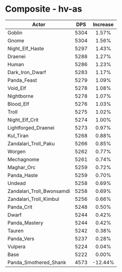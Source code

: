 # Composite - hv-as
| Actor | DPS | Increase |
|---|:---:|:---:|
|Goblin|5304|1.57%|
|Gnome|5304|1.56%|
|Night_Elf_Haste|5297|1.43%|
|Draenei|5288|1.27%|
|Human|5286|1.23%|
|Dark_Iron_Dwarf|5283|1.17%|
|Panda_Feast|5279|1.09%|
|Void_Elf|5278|1.08%|
|Nightborne|5278|1.07%|
|Blood_Elf|5276|1.03%|
|Troll|5275|1.02%|
|Night_Elf_Crit|5274|1.00%|
|Lightforged_Draenei|5273|0.97%|
|Kul_Tiran|5268|0.88%|
|Zandalari_Troll_Paku|5266|0.85%|
|Worgen|5262|0.77%|
|Mechagnome|5261|0.74%|
|Maghar_Orc|5259|0.72%|
|Panda_Haste|5259|0.70%|
|Undead|5258|0.69%|
|Zandalari_Troll_Bwonsamdi|5258|0.69%|
|Zandalari_Troll_Kimbul|5256|0.66%|
|Panda_Crit|5248|0.50%|
|Dwarf|5244|0.42%|
|Panda_Mastery|5244|0.42%|
|Tauren|5242|0.38%|
|Panda_Vers|5237|0.28%|
|Vulpera|5224|0.04%|
|Base|5222|0.00%|
|Panda_Smothered_Shank|4573|-12.44%|
